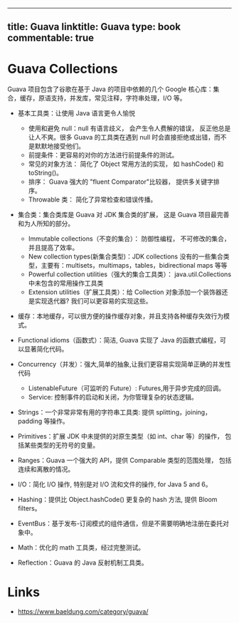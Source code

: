 
---
title: Guava
linktitle: Guava
type: book
commentable: true
---

# Guava Collections

Guava 项目包含了谷歌在基于 Java 的项目中依赖的几个 Google 核心库：集合，缓存，原语支持，并发库，常见注释，字符串处理，I/O 等。

- 基本工具类：让使用 Java 语言更令人愉悦

  - 使用和避免 null：null 有语言歧义， 会产生令人费解的错误， 反正他总是让人不爽。很多 Guava 的工具类在遇到 null 时会直接拒绝或出错，而不是默默地接受他们。
  - 前提条件：更容易的对你的方法进行前提条件的测试。
  - 常见的对象方法： 简化了 Object 常用方法的实现， 如 hashCode() 和 toString()。
  - 排序： Guava 强大的 "fluent Comparator"比较器， 提供多关键字排序。
  - Throwable 类： 简化了异常检查和错误传播。

- 集合类：集合类库是 Guava 对 JDK 集合类的扩展， 这是 Guava 项目最完善和为人所知的部分。

  - Immutable collections（不变的集合）： 防御性编程， 不可修改的集合，并且提高了效率。
  - New collection types(新集合类型)：JDK collections 没有的一些集合类型，主要有：multisets，multimaps，tables，bidirectional maps 等等
  - Powerful collection utilities（强大的集合工具类）： java.util.Collections 中未包含的常用操作工具类
  - Extension utilities（扩展工具类）：给 Collection 对象添加一个装饰器还是实现迭代器? 我们可以更容易的实现这些。

- 缓存：本地缓存，可以很方便的操作缓存对象，并且支持各种缓存失效行为模式。

- Functional idioms（函数式）：简洁, Guava 实现了 Java 的函数式编程，可以显著简化代码。

- Concurrency（并发）：强大,简单的抽象,让我们更容易实现简单正确的并发性代码

  - ListenableFuture（可监听的 Future）: Futures,用于异步完成的回调。
  - Service: 控制事件的启动和关闭，为你管理复杂的状态逻辑。

- Strings：一个非常非常有用的字符串工具类: 提供 splitting，joining， padding 等操作。

- Primitives：扩展 JDK 中未提供的对原生类型（如 int、char 等）的操作， 包括某些类型的无符号的变量。

- Ranges：Guava 一个强大的 API，提供 Comparable 类型的范围处理， 包括连续和离散的情况。

- I/O：简化 I/O 操作, 特别是对 I/O 流和文件的操作, for Java 5 and 6。

- Hashing：提供比 Object.hashCode() 更复杂的 hash 方法, 提供 Bloom filters。

- EventBus：基于发布-订阅模式的组件通信，但是不需要明确地注册在委托对象中。

- Math：优化的 math 工具类，经过完整测试。

- Reflection：Guava 的 Java 反射机制工具类。

# Links

- https://www.baeldung.com/category/guava/

    